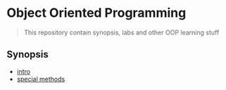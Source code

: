 # Object Oriented Programming

> This repository contain synopsis, labs and other OOP learning stuff

## Synopsis

- [intro](synopsis/intro.md)
- [special methods](synopsis/special_methods.md)